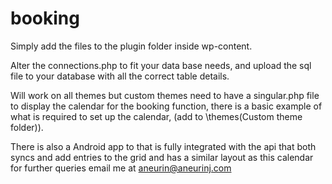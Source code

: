 # booking
Simply add the files to the plugin folder inside wp-content.

Alter the connections.php to fit your data base needs, and upload the sql file to your database with all the correct table details.

Will work on all themes but custom themes need to have a singular.php file to display the calendar for the booking function, there is a basic example of what is required to set up the calendar, (add to \themes\(Custom theme folder)).

There is also a Android app to that is fully integrated with the api that both syncs and add entries to the grid and has a similar layout as this calendar for further queries email me at aneurin@aneurinj.com
